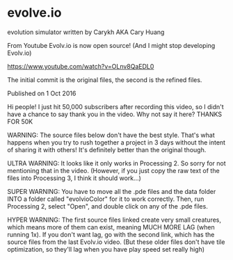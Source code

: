# evolve.io
evolution simulator written by Carykh  AKA Cary Huang


From Youtube Evolv.io is now open source! (And I might stop developing Evolv.io) 

https://www.youtube.com/watch?v=OLnv8QaEDL0


The initial commit is the original files, the second is the refined files.


Published on 1 Oct 2016

Hi people! I just hit 50,000 subscribers after recording this video, so I didn't have a chance to say thank you in the video. Why not say it here? THANKS FOR 50K

WARNING: The source files below don't have the best style. That's what happens when you try to rush together a project in 3 days without the intent of sharing it with others! It's definitely better than the original though.

ULTRA WARNING: It looks like it only works in Processing 2. So sorry for not mentioning that in the video. (However, if you just copy the raw text of the files into Processing 3, I think it should work...)

SUPER WARNING: You have to move all the .pde files and the data folder INTO a folder called "evolvioColor" for it to work correctly. Then, run Processing 2, select "Open", and double click on any of the .pde files.

HYPER WARNING: The first source files linked create very small creatures, which means more of them can exist, meaning MUCH MORE LAG (when running 1x). If you don't want lag, go with the second link, which has the source files from the last Evolv.io video. (But these older files don't have tile optimization, so they'll lag when you have play speed set really high)